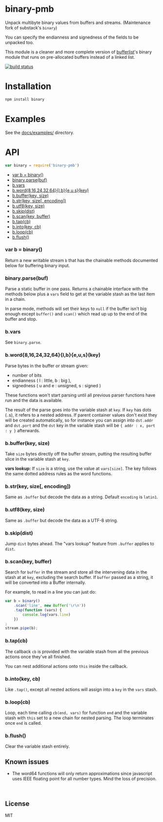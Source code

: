 ﻿
<!--#echo json="package.json" key="name" underline="=" -->
binary-pmb
==========
<!--/#echo -->

<!--#echo json="package.json" key="description" -->
Unpack multibyte binary values from buffers and streams. (Maintenance fork of
substack&#39;s `binary`)
<!--/#echo -->



You can specify the endianness and signedness of the fields to be unpacked too.

This module is a cleaner and more complete version of
[bufferlist](https://github.com/substack/node-bufferlist)'s binary module that
runs on pre-allocated buffers instead of a linked list.

[![build status](https://secure.travis-ci.org/mk-pmb/binary-pmb-node.png)](http://travis-ci.org/mk-pmb/binary-pmb-node)


Installation
============

```bash
npm install binary
```



Examples
========

See the [docs/examples/](docs/examples/) directory.



API
===

```javascript
var binary = require('binary-pmb')
```


<!--#toc cap-end=" &amp;nbsp;&#0;, rxu." -->
  * [var b = binary()](#toc-var-b-binary)
  * [binary.parse(buf)](#toc-binary-parse-buf)
  * [b.vars](#toc-b-vars)
  * [b.word{8,16,24,32,64}{l,b}{e,u,s}(key)](#toc-b-word-8-16-24-32-64-l-b-e-u-s-key)
  * [b.buffer(key, size)](#toc-b-buffer-key-size)
  * [b.str(key, size&#x5B;, encoding&#x5D;)](#toc-b-str-key-size-encoding)
  * [b.utf8(key, size)](#toc-b-utf8-key-size)
  * [b.skip(dist)](#toc-b-skip-dist)
  * [b.scan(key, buffer)](#toc-b-scan-key-buffer)
  * [b.tap(cb)](#toc-b-tap-cb)
  * [b.into(key, cb)](#toc-b-into-key-cb)
  * [b.loop(cb)](#toc-b-loop-cb)
  * [b.flush()](#toc-b-flush)

<!--/#toc -->

<a class="readme-ssi-toc-target" id="toc-var-b-binary" name="toc-var-b-binary"></a>
### var b = binary()

Return a new writable stream `b` that has the chainable methods documented below
for buffering binary input.



<a class="readme-ssi-toc-target" id="toc-binary-parse-buf" name="toc-binary-parse-buf"></a>
### binary.parse(buf)

Parse a static buffer in one pass. Returns a chainable interface with the
methods below plus a `vars` field to get at the variable stash as the
last item in a chain.

In parse mode, methods will set their keys to `null` if the buffer isn't big
enough except `buffer()` and `scan()` which read up up to the end of the buffer
and stop.



<a class="readme-ssi-toc-target" id="toc-b-vars" name="toc-b-vars"></a>
### b.vars

See `binary.parse`.



<a class="readme-ssi-toc-target" id="toc-b-word-8-16-24-32-64-l-b-e-u-s-key" name="toc-b-word-8-16-24-32-64-l-b-e-u-s-key"></a>
### b.word{8,16,24,32,64}{l,b}{e,u,s}(key)

Parse bytes in the buffer or stream given:

* number of bits
* endianness ( l : little, b : big ),
* signedness ( u and e : unsigned, s : signed )

These functions won't start parsing until all previous parser functions have run
and the data is available.

The result of the parse goes into the variable stash at `key`.
If `key` has dots (`.`s), it refers to a nested address. If parent container
values don't exist they will be created automatically, so for instance you can
assign into `dst.addr` and `dst.port` and the `dst` key in the variable stash
will be `{ addr : x, port : y }` afterwards.



<a class="readme-ssi-toc-target" id="toc-b-buffer-key-size" name="toc-b-buffer-key-size"></a>
### b.buffer(key, size)

Take `size` bytes directly off the buffer stream, putting the resulting buffer
slice in the variable stash at `key`.

__vars lookup:__ If `size` is a string, use the value at `vars[size]`.
The key follows the same dotted address rules as the word functions.



<a class="readme-ssi-toc-target" id="toc-b-str-key-size-encoding" name="toc-b-str-key-size-encoding"></a>
### b.str(key, size[, encoding])

Same as `.buffer` but decode the data as a string.
Default `encoding` is `latin1`.



<a class="readme-ssi-toc-target" id="toc-b-utf8-key-size" name="toc-b-utf8-key-size"></a>
### b.utf8(key, size)

Same as `.buffer` but decode the data as a UTF-8 string.



<a class="readme-ssi-toc-target" id="toc-b-skip-dist" name="toc-b-skip-dist"></a>
### b.skip(dist)

Jump `dist` bytes ahead.
The "vars lookup" feature from `.buffer` applies to `dist`.



<a class="readme-ssi-toc-target" id="toc-b-scan-key-buffer" name="toc-b-scan-key-buffer"></a>
### b.scan(key, buffer)

Search for `buffer` in the stream and store all the intervening data in the
stash at at `key`, excluding the search buffer. If `buffer` passed as a string,
it will be converted into a Buffer internally.

For example, to read in a line you can just do:

```javascript
var b = binary()
    .scan('line', new Buffer('\r\n'))
    .tap(function (vars) {
        console.log(vars.line)
    })
;
stream.pipe(b);
```



<a class="readme-ssi-toc-target" id="toc-b-tap-cb" name="toc-b-tap-cb"></a>
### b.tap(cb)

The callback `cb` is provided with the variable stash from all the previous
actions once they've all finished.

You can nest additional actions onto `this` inside the callback.



<a class="readme-ssi-toc-target" id="toc-b-into-key-cb" name="toc-b-into-key-cb"></a>
### b.into(key, cb)

Like `.tap()`, except all nested actions will assign into a `key` in the `vars`
stash.



<a class="readme-ssi-toc-target" id="toc-b-loop-cb" name="toc-b-loop-cb"></a>
### b.loop(cb)

Loop, each time calling `cb(end, vars)` for function `end` and the variable
stash with `this` set to a new chain for nested parsing. The loop terminates
once `end` is called.



<a class="readme-ssi-toc-target" id="toc-b-flush" name="toc-b-flush"></a>
### b.flush()

Clear the variable stash entirely.



<!--#toc stop="scan" -->


Known issues
------------

* The word64 functions will only return approximations since javascript
  uses IEEE floating point for all number types. Mind the loss of precision.



&nbsp;


License
-------
<!--#echo json="package.json" key=".license" -->
MIT
<!--/#echo -->
